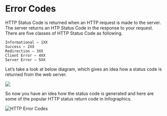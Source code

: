 # Error Codes 
HTTP Status Code is returned when an HTTP request is made to the server. The server returns an HTP Status Code in the response to your request. There are five classes of HTTP Status Code as following.

    Informational – 1XX
    Success – 2XX
    Redirection – 3XX
    Client Error – 4XX
    Server Error – 5XX
 
 Let’s take a look at below diagram, which gives an idea how a status code is returned from the web server.
 
![](https://geekflare.com/wp-content/uploads/2015/02/http-status-return.png)

So now you have an idea how the status code is generated and here are some of the popular HTTP status return code in Infographics.

![HTTP Error Codes](https://geekflare.com/wp-content/uploads/2015/02/HTTP-Status-Code.png)

